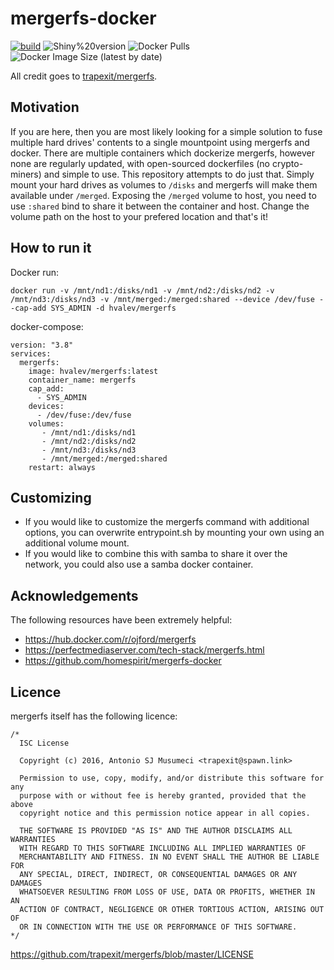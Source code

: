 # mergerfs-docker
[![build](https://github.com/hvalev/mergerfs-docker/actions/workflows/build.yml/badge.svg)](https://github.com/hvalev/mergerfs-docker/actions/workflows/build.yml)
![Shiny%20version](https://img.shields.io/badge/mergerfs%20version-2.37.1-green)
![Docker Pulls](https://img.shields.io/docker/pulls/hvalev/mergerfs)
![Docker Image Size (latest by date)](https://img.shields.io/docker/image-size/hvalev/mergerfs)

All credit goes to [trapexit/mergerfs](https://github.com/trapexit/mergerfs).

## Motivation
If you are here, then you are most likely looking for a simple solution to fuse multiple hard drives' contents to a single mountpoint using mergerfs and docker. There are multiple containers which dockerize mergerfs, however none are regularly updated, with open-sourced dockerfiles (no crypto-miners) and simple to use. This repository attempts to do just that. Simply mount your hard drives as volumes to ```/disks``` and mergerfs will make them available under ```/merged```. Exposing the ```/merged``` volume to host, you need to use ```:shared``` bind to share it between the container and host. Change the volume path on the host to your prefered location and that's it!


## How to run it
Docker run:
```
docker run -v /mnt/nd1:/disks/nd1 -v /mnt/nd2:/disks/nd2 -v /mnt/nd3:/disks/nd3 -v /mnt/merged:/merged:shared --device /dev/fuse --cap-add SYS_ADMIN -d hvalev/mergerfs
```
docker-compose:
```
version: "3.8"
services:
  mergerfs:
    image: hvalev/mergerfs:latest
    container_name: mergerfs
    cap_add:
      - SYS_ADMIN
    devices:
      - /dev/fuse:/dev/fuse
    volumes:
       - /mnt/nd1:/disks/nd1
       - /mnt/nd2:/disks/nd2
       - /mnt/nd3:/disks/nd3
       - /mnt/merged:/merged:shared
    restart: always
```

## Customizing
* If you would like to customize the mergerfs command with additional options, you can overwrite entrypoint.sh by mounting your own using an additional volume mount.
* If you would like to combine this with samba to share it over the network, you could also use a samba docker container.

## Acknowledgements
The following resources have been extremely helpful:
* https://hub.docker.com/r/ojford/mergerfs
* https://perfectmediaserver.com/tech-stack/mergerfs.html
* https://github.com/homespirit/mergerfs-docker


## Licence
mergerfs itself has the following licence:
```
/*
  ISC License

  Copyright (c) 2016, Antonio SJ Musumeci <trapexit@spawn.link>

  Permission to use, copy, modify, and/or distribute this software for any
  purpose with or without fee is hereby granted, provided that the above
  copyright notice and this permission notice appear in all copies.

  THE SOFTWARE IS PROVIDED "AS IS" AND THE AUTHOR DISCLAIMS ALL WARRANTIES
  WITH REGARD TO THIS SOFTWARE INCLUDING ALL IMPLIED WARRANTIES OF
  MERCHANTABILITY AND FITNESS. IN NO EVENT SHALL THE AUTHOR BE LIABLE FOR
  ANY SPECIAL, DIRECT, INDIRECT, OR CONSEQUENTIAL DAMAGES OR ANY DAMAGES
  WHATSOEVER RESULTING FROM LOSS OF USE, DATA OR PROFITS, WHETHER IN AN
  ACTION OF CONTRACT, NEGLIGENCE OR OTHER TORTIOUS ACTION, ARISING OUT OF
  OR IN CONNECTION WITH THE USE OR PERFORMANCE OF THIS SOFTWARE.
*/
```
https://github.com/trapexit/mergerfs/blob/master/LICENSE
